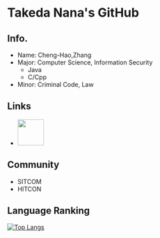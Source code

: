 # Takeda Nana's GitHub
## Info.
- Name: Cheng-Hao,Zhang
- Major: Computer Science, Information Security
  -  Java
  -  C/Cpp
- Minor: Criminal Code, Law
## Links
- <a href=https://www.youtube.com/c/tw-takedanana><img src="img/youtube.png" width="60" height="60"></a>

## Community
- SITCOM
- HITCON

## Language Ranking
[![Top Langs](https://github-readme-stats.vercel.app/api/top-langs/?username=windware1203&layout=compact&theme=calm)](https://github.com/windware1203/github-readme-stats)